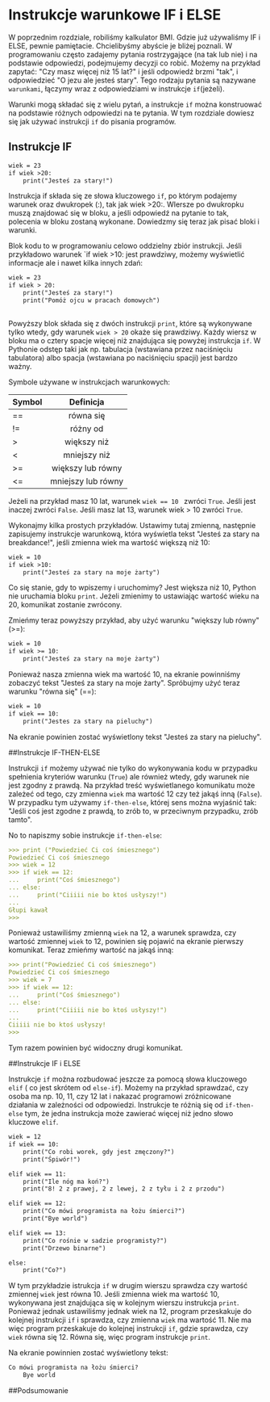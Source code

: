 # Instrukcje warunkowe IF i ELSE

W poprzednim rozdziale, robiliśmy kalkulator BMI. Gdzie już używaliśmy IF i ELSE, pewnie pamiętacie. Chcielibyśmy abyście je bliżej poznali. 
W programowaniu często zadajemy pytania rostrzygające (na tak lub nie) i na podstawie odpowiedzi, podejmujemy decyzji co robić. Możemy na przykład zapytać: "Czy masz więcej niż 15 lat?" i jeśli odpowiedź brzmi "tak", i odpowiedzieć "O jezu ale jesteś stary".
Tego rodzaju pytania są nazywane `warunkami`, łączymy wraz z odpowiedziami w instrukcje `if`(jeżeli).

Warunki mogą składać się z wielu pytań, a instrukcje `if` można konstruować na podstawie różnych odpowiedzi na te pytania. W tym rozdziale dowiesz się jak używać instrukcji `if` do pisania programów.

## Instrukcje IF

```markdown
wiek = 23
if wiek >20:
    print("Jesteś za stary!")
```

Instrukcja if składa się ze słowa kluczowego `if`, po którym podajemy warunek oraz dwukropek (:), tak jak wiek >20:. WIersze po dwukropku muszą znajdować się w bloku, a jeśli odpowiedź na pytanie to tak, polecenia w bloku zostaną wykonane. Dowiedzmy się teraz jak pisać bloki i warunki.

Blok kodu to w programowaniu celowo oddzielny zbiór instrukcji. Jeśli przykładowo warunek `if wiek >10: jest prawdziwy, możemy wyświetlić informacje ale i nawet kilka innych zdań:

```markdown
wiek = 23
if wiek > 20:
    print("Jesteś za stary!")
    print("Pomóż ojcu w pracach domowych")
	
```

Powyższy blok składa się z dwóch instrukcji `print`, które są wykonywane tylko wtedy, gdy warunek `wiek > 20` okaże się prawdziwy. Każdy wiersz w bloku ma o cztery spacje więcej niż znajdująca się powyżej instrukcja `if`.
W Pythonie odstęp taki jak np. tabulacja (wstawiana przez naciśnięciu tabulatora) albo spacja (wstawiana po naciśnięciu spacji) jest bardzo ważny. 

Symbole używane w instrukcjach warunkowych:

| Symbol        | Definicja         | 
| ------------- |:-----------------:|
|==             | równa się         | 
|!=  	        | różny od          |  
|>              | większy niż       |
|<		| mniejszy niż	    |
|>=		| większy lub równy |
|<=		| mniejszy lub równy|

Jeżeli na przykład masz 10 lat, warunek `wiek == 10 ` zwróci `True`. Jeśli jest inaczej zwróci `False`. Jeśli masz lat 13, warunek wiek > 10 zwróci `True`. 

Wykonajmy kilka prostych przykładów. Ustawimy tutaj zmienną, następnie zapisujemy instrukcje warunkową, która wyświetla tekst "Jesteś za stary na breakdance!", jeśli zmienna wiek ma wartość większą niż 10: 

```markdown
wiek = 10
if wiek >10:
    print("Jesteś za stary na moje żarty")
```

Co się stanie, gdy to wpiszemy i uruchomimy? Jest większa niż 10, Python nie uruchamia bloku `print`. Jeżeli zmienimy to ustawiając wartość wieku na 20, komunikat zostanie zwrócony.

Zmieńmy teraz powyższy przykład, aby użyć warunku "większy lub równy" (>=):
```markdown
wiek = 10
if wiek >= 10:
    print("Jesteś za stary na moje żarty")
```
Ponieważ nasza zmienna wiek ma wartość 10, na ekranie powinniśmy zobaczyć tekst "Jesteś za stary na moje żarty". Spróbujmy użyć teraz warunku "równa się" (==):

```markdown
wiek = 10
if wiek == 10:
    print("Jestes za stary na pieluchy")
```

Na ekranie powinien zostać wyświetlony tekst "Jesteś za stary na pieluchy".

##Instrukcje IF-THEN-ELSE

Instrukcji `if` możemy używać nie tylko do wykonywania kodu w przypadku spełnienia kryteriów warunku (`True`) ale również wtedy, gdy warunek nie jest zgodny z prawdą. Na przykład treść wyświetlanego komunikatu może zależeć od tego, czy zmienna `wiek` ma wartość 12 czy też jakąś inną (`False`). W przypadku tym używamy `if-then-else`, której sens można wyjaśnić tak: "Jeśli coś jest zgodne z prawdą, to zrób to, w przeciwnym przypadku, zrób tamto". 

No to napiszmy sobie instrukcje `if-then-else`:

```markdown
>>> print ("Powiedzieć Ci coś śmiesznego")
Powiedzieć Ci coś śmiesznego
>>> wiek = 12
>>> if wiek == 12:
...     print("Coś śmiesznego")
... else:
...     print("Ciiiii nie bo ktoś usłyszy!")
...
Głupi kawał
>>>
```

Ponieważ ustawiliśmy zmienną `wiek` na 12, a warunek sprawdza, czy wartość zmiennej `wiek` to 12, powinien się pojawić na ekranie pierwszy komunikat. Teraz zmieńmy wartość na jakąś inną:

```markdown
>>> print("Powiedzieć Ci coś śmiesznego")
Powiedzieć Ci coś śmiesznego
>>> wiek = 7
>>> if wiek == 12:
...     print("Coś śmiesznego")
... else:
...     print("Ciiiii nie bo ktoś usłyszy!")
...
Ciiiii nie bo ktoś usłyszy!
>>>
```

Tym razem powinien być widoczny drugi komunikat. 

##Instrukcje IF i ELSE

Instrukcje `if` można rozbudować jeszcze za pomocą słowa kluczowego `elif` ( co jest skrótem od `else-if`). Możemy na przykład sprawdzać, czy osoba ma np. 10, 11, czy 12 lat i nakazać programowi zróżnicowane działania w zależności od odpowiedzi.  Instrukcje te różnią się od `if-then-else` tym, że jedna instrukcja może zawierać więcej niż jedno słowo kluczowe `elif`. 

```markdown
wiek = 12
if wiek == 10:
    print("Co robi worek, gdy jest zmęczony?")
    print("Śpiwór!")

elif wiek == 11:
    print("Ile nóg ma koń?")
    print("8! 2 z prawej, 2 z lewej, 2 z tyłu i 2 z przodu")

elif wiek == 12:
    print("Co mówi programista na łożu śmierci?")
    print("Bye world")

elif wiek == 13:
    print("Co rośnie w sadzie programisty?")
    print("Drzewo binarne")

else:
    print("Co?")
```

W tym przykładzie istrukcja `if` w drugim wierszu sprawdza czy wartość zmiennej `wiek` jest równa 10. Jeśli zmienna wiek ma wartość 10, wykonywana jest znajdująca się w kolejnym wierszu instrukcja `print`. Ponieważ jednak ustawiliśmy jednak wiek na 12, program przeskakuje do kolejnej instrukcji `if` i sprawdza, czy zmienna `wiek` ma wartość 11. Nie ma więc program przeskakuje do kolejnej instrukcji `if`, gdzie sprawdza, czy `wiek` równa się 12. Równa się, więc program instrukcje `print`.

Na ekranie powinnien zostać wyświetlony tekst:

```markdown
Co mówi programista na łożu śmierci?
    Bye world
```


##Podsumowanie

